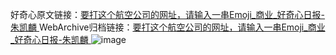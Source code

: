 好奇心原文链接：[要打这个航空公司的网址，请输入一串Emoji_商业_好奇心日报-朱凯麟 ](https://www.qdaily.com/articles/10527.html)
WebArchive归档链接：[要打这个航空公司的网址，请输入一串Emoji_商业_好奇心日报-朱凯麟 ](http://web.archive.org/web/20190623160452/https://www.qdaily.com/articles/10527.html)
![image](http://ww3.sinaimg.cn/large/007d5XDply1g3vzel7kf2j30u036fnio)